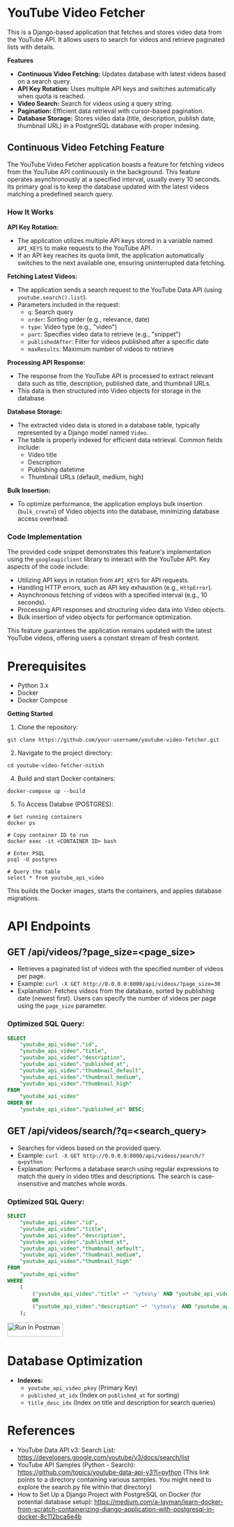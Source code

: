 # YouTube Video Fetcher

This is a Django-based application that fetches and stores video data from the YouTube API. It allows users to search for videos and retrieve paginated lists with details.

**Features**

* **Continuous Video Fetching:** Updates database with latest videos based on a search query.
* **API Key Rotation:** Uses multiple API keys and switches automatically when quota is reached.
* **Video Search:** Search for videos using a query string.
* **Pagination:** Efficient data retrieval with cursor-based pagination.
* **Database Storage:** Stores video data (title, description, publish date, thumbnail URL) in a PostgreSQL database with proper indexing.

## Continuous Video Fetching Feature

The YouTube Video Fetcher application boasts a feature for fetching videos from the YouTube API continuously in the background. This feature operates asynchronously at a specified interval, usually every 10 seconds. Its primary goal is to keep the database updated with the latest videos matching a predefined search query.

### How It Works

**API Key Rotation:**

- The application utilizes multiple API keys stored in a variable named `API_KEYS` to make requests to the YouTube API.
- If an API key reaches its quota limit, the application automatically switches to the next available one, ensuring uninterrupted data fetching.

**Fetching Latest Videos:**

- The application sends a search request to the YouTube Data API (using `youtube.search().list`).
- Parameters included in the request:
    - `q`: Search query
    - `order`: Sorting order (e.g., relevance, date)
    - `type`: Video type (e.g., "video")
    - `part`: Specifies video data to retrieve (e.g., "snippet")
    - `publishedAfter`: Filter for videos published after a specific date
    - `maxResults`: Maximum number of videos to retrieve

**Processing API Response:**

- The response from the YouTube API is processed to extract relevant data such as title, description, published date, and thumbnail URLs.
- This data is then structured into Video objects for storage in the database.

**Database Storage:**

- The extracted video data is stored in a database table, typically represented by a Django model named `Video`.
- The table is properly indexed for efficient data retrieval. Common fields include:
    - Video title
    - Description
    - Publishing datetime
    - Thumbnail URLs (default, medium, high)

**Bulk Insertion:**

- To optimize performance, the application employs bulk insertion (`bulk_create`) of Video objects into the database, minimizing database access overhead.

### Code Implementation

The provided code snippet demonstrates this feature's implementation using the `googleapiclient` library to interact with the YouTube API. Key aspects of the code include:

- Utilizing API keys in rotation from `API_KEYS` for API requests.
- Handling HTTP errors, such as API key exhaustion (e.g., `HttpError`).
- Asynchronous fetching of videos with a specified interval (e.g., 10 seconds).
- Processing API responses and structuring video data into Video objects.
- Bulk insertion of video objects for performance optimization.

This feature guarantees the application remains updated with the latest YouTube videos, offering users a constant stream of fresh content.

# Prerequisites

* Python 3.x
* Docker
* Docker Compose

**Getting Started**

1. Clone the repository:

```
git clone https://github.com/your-username/youtube-video-fetcher.git
```

2. Navigate to the project directory:

```
cd youtube-video-fetcher-nitish
```

4. Build and start Docker containers:

```
docker-compose up --build
```

5. To Access Databse (POSTGRES):

```
# Get running containers
docker ps

# Copy container ID to run
docker exec -it <CONTAINER ID> bash

# Enter PSQL
psql -U postgres

# Query the table
select * from youtube_api_video
```

This builds the Docker images, starts the containers, and applies database migrations.

# API Endpoints

## GET /api/videos/?page_size=<page_size>

* Retrieves a paginated list of videos with the specified number of videos per page.
* Example: `curl -X GET http://0.0.0.0:8000/api/videos/?page_size=30`
* Explanation: Fetches videos from the database, sorted by publishing date (newest first). Users can specify the number of videos per page using the `page_size` parameter.

### Optimized SQL Query:

```sql
SELECT 
    "youtube_api_video"."id", 
    "youtube_api_video"."title", 
    "youtube_api_video"."description", 
    "youtube_api_video"."published_at", 
    "youtube_api_video"."thumbnail_default", 
    "youtube_api_video"."thumbnail_medium", 
    "youtube_api_video"."thumbnail_high" 
FROM 
    "youtube_api_video" 
ORDER BY 
    "youtube_api_video"."published_at" DESC;
```

## GET /api/videos/search/?q=<search_query>

* Searches for videos based on the provided query.
* Example: `curl -X GET http://0.0.0.0:8000/api/videos/search/?q=python`
* Explanation: Performs a database search using regular expressions to match the query in video titles and descriptions. The search is case-insensitive and matches whole words.

### Optimized SQL Query:

```sql
SELECT 
    "youtube_api_video"."id", 
    "youtube_api_video"."title", 
    "youtube_api_video"."description", 
    "youtube_api_video"."published_at", 
    "youtube_api_video"."thumbnail_default", 
    "youtube_api_video"."thumbnail_medium", 
    "youtube_api_video"."thumbnail_high" 
FROM 
    "youtube_api_video" 
WHERE 
    (
        ("youtube_api_video"."title" ~* '\ytea\y' AND "youtube_api_video"."title" ~* '\yhow\y') 
        OR 
        ("youtube_api_video"."description" ~* '\ytea\y' AND "youtube_api_video"."description" ~* '\yhow\y')
    ); 
```
[<img src="https://run.pstmn.io/button.svg" alt="Run In Postman" style="width: 128px; height: 32px;">](https://god.gw.postman.com/run-collection/33954485-993fd13b-22e9-4fbc-81b6-ada586664ff6?action=collection%2Ffork&source=rip_markdown&collection-url=entityId%3D33954485-993fd13b-22e9-4fbc-81b6-ada586664ff6%26entityType%3Dcollection%26workspaceId%3Dc1c8b68e-8aee-468e-8057-9d09d5c20ca2)
# Database Optimization

* **Indexes:**
    - `youtube_api_video_pkey` (Primary Key)
    - `published_at_idx` (Index on `published_at` for sorting)
    - `title_desc_idx` (Index on title and description for search queries)

# References
* YouTube Data API v3: Search List: https://developers.google.com/youtube/v3/docs/search/list
* YouTube API Samples (Python - Search): https://github.com/topics/youtube-data-api-v3?l=python (This link points to a directory containing various samples. You might need to explore the search.py file within that directory)
* How to Set Up a Django Project with PostgreSQL on Docker (for potential database setup): https://medium.com/a-layman/learn-docker-from-scratch-containerizing-django-application-with-postgresql-in-docker-8c112bca6e4b


